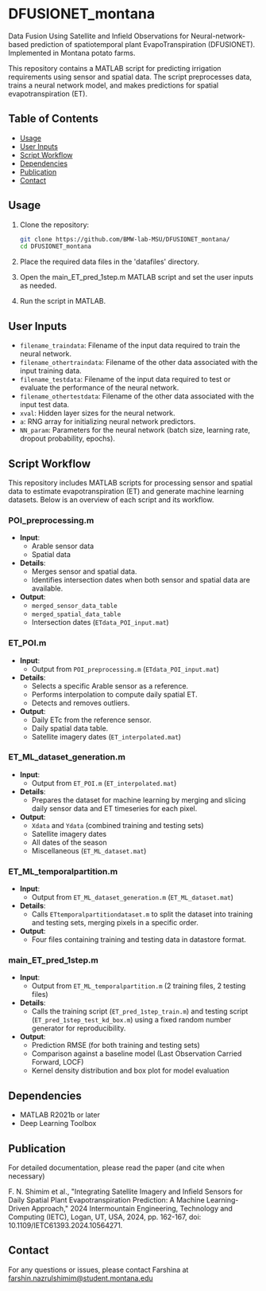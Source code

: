 # DFUSIONET_montana
Data Fusion Using Satellite and Infield Observations for Neural-network-based prediction of spatiotemporal plant EvapoTranspiration (DFUSIONET). Implemented in Montana potato farms.

This repository contains a MATLAB script for predicting irrigation requirements using sensor and spatial data. The script preprocesses data, trains a neural network model, and makes predictions for spatial evapotranspiration (ET).

## Table of Contents
- [Usage](#usage)
- [User Inputs](#user-inputs)
- [Script Workflow](#script-workflow)
- [Dependencies](#dependencies)
- [Publication](#Publication)
- [Contact](#contact)

## Usage

1. Clone the repository:
   ```bash
   git clone https://github.com/BMW-lab-MSU/DFUSIONET_montana/
   cd DFUSIONET_montana

2. Place the required data files in the 'datafiles' directory.

3. Open the main_ET_pred_1step.m MATLAB script and set the user inputs as needed.

4. Run the script in MATLAB.

## User Inputs
- `filename_traindata`: Filename of the input data required to train the neural network.
- `filename_othertraindata`: Filename of the other data associated with the input training data.
- `filename_testdata`: Filename of the input data required to test or evaluate the performance of the neural network.
- `filename_othertestdata`: Filename of the other data associated with the input test data.
- `xval`: Hidden layer sizes for the neural network.
- `a`: RNG array for initializing neural network predictors.
- `NN_param`: Parameters for the neural network (batch size, learning rate, dropout probability, epochs).

## Script Workflow

This repository includes MATLAB scripts for processing sensor and spatial data to estimate evapotranspiration (ET) and generate machine learning datasets. Below is an overview of each script and its workflow.

### POI_preprocessing.m
- **Input**: 
  - Arable sensor data
  - Spatial data
- **Details**:
  - Merges sensor and spatial data.
  - Identifies intersection dates when both sensor and spatial data are available.
- **Output**: 
  - `merged_sensor_data_table`
  - `merged_spatial_data_table`
  - Intersection dates (`ETdata_POI_input.mat`)

### ET_POI.m
- **Input**: 
  - Output from `POI_preprocessing.m` (`ETdata_POI_input.mat`)
- **Details**: 
  - Selects a specific Arable sensor as a reference.
  - Performs interpolation to compute daily spatial ET.
  - Detects and removes outliers.
- **Output**: 
  - Daily ETc from the reference sensor.
  - Daily spatial data table.
  - Satellite imagery dates (`ET_interpolated.mat`)

### ET_ML_dataset_generation.m
- **Input**: 
  - Output from `ET_POI.m` (`ET_interpolated.mat`)
- **Details**: 
  - Prepares the dataset for machine learning by merging and slicing daily sensor data and ET timeseries for each pixel.
- **Output**: 
  - `Xdata` and `Ydata` (combined training and testing sets)
  - Satellite imagery dates
  - All dates of the season
  - Miscellaneous (`ET_ML_dataset.mat`)

### ET_ML_temporalpartition.m
- **Input**: 
  - Output from `ET_ML_dataset_generation.m` (`ET_ML_dataset.mat`)
- **Details**: 
  - Calls `ETtemporalpartitiondataset.m` to split the dataset into training and testing sets, merging pixels in a specific order.
- **Output**: 
  - Four files containing training and testing data in datastore format.

### main_ET_pred_1step.m
- **Input**: 
  - Output from `ET_ML_temporalpartition.m` (2 training files, 2 testing files)
- **Details**: 
  - Calls the training script (`ET_pred_1step_train.m`) and testing script (`ET_pred_1step_test_kd_box.m`) using a fixed random number generator for reproducibility.
- **Output**: 
  - Prediction RMSE (for both training and testing sets)
  - Comparison against a baseline model (Last Observation Carried Forward, LOCF)
  - Kernel density distribution and box plot for model evaluation


## Dependencies
- MATLAB R2021b or later
- Deep Learning Toolbox
## Publication
For detailed documentation, please read the paper (and cite when necessary)

F. N. Shimim et al., "Integrating Satellite Imagery and Infield Sensors for Daily Spatial Plant Evapotranspiration Prediction: A Machine Learning-Driven Approach," 2024 Intermountain Engineering, Technology and Computing (IETC), Logan, UT, USA, 2024, pp. 162-167, doi: 10.1109/IETC61393.2024.10564271.

## Contact

For any questions or issues, please contact Farshina at farshin.nazrulshimim@student.montana.edu
